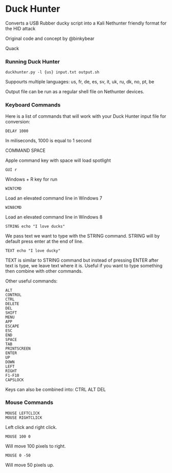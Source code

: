 Duck Hunter 
==========

Converts a USB Rubber ducky script into a Kali Nethunter friendly format for the HID attack

Original code and concept by @binkybear

Quack

### Running Duck Hunter

```duckhunter.py -l {us} input.txt output.sh```

Suppourts multiple languages: us, fr, de, es, sv, it, uk, ru, dk, no, pt, be

Output file can be run as a regular shell file on Nethunter devices.

### Keyboard Commands

Here is a list of commands that will work with your Duck Hunter input file for conversion:

```DELAY 1000```

In miliseconds, 1000 is equal to 1 second

COMMAND SPACE

Apple command key with space will load spotlight

```GUI r```

Windows + R key for run

```WIN7CMD```

Load an elevated command line in Windows 7

```WIN8CMD```

Load an elevated command line in Windows 8


```STRING echo "I love ducks"```


We pass text we want to type with the STRING command. STRING will by default press enter at the end of line.


```TEXT echo "I love ducky"```


TEXT is similar to STRING command but instead of pressing ENTER after text is type, we leave text where it is.  Useful if you want to type something then combine with other commands.

Other useful commands:

```
ALT
CONTROL
CTRL
DELETE
DEL
SHIFT
MENU
APP
ESCAPE
ESC
END
SPACE
TAB
PRINTSCREEN
ENTER
UP
DOWN
LEFT
RIGHT
F1-F10
CAPSLOCK
```

Keys can also be combined into: CTRL ALT DEL

### Mouse Commands

```
MOUSE LEFTCLICK
MOUSE RIGHTCLICK
```

Left click and right click.

```MOUSE 100 0```

Will move 100 pixels to right.

```MOUSE 0 -50```

Will move 50 pixels up.
